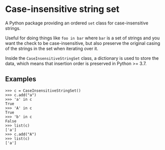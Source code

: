 # Case-insensitive string set

A Python package providing an ordered `set` class for case-insensitive strings.

Useful for doing things like `foo in bar` where `bar` is a set of strings and you want the check to be case-insensitive,
but also preserve the original casing of the strings in the set when iterating over it.

Inside the `CaseInsensitiveStringSet` class, a dictionary is used to store the data,
which means that insertion order is preserved in Python >= 3.7.

## Examples

```doctest
>>> c = CaseInsensitiveStringSet()
>>> c.add("a")
>>> 'a' in c
True
>>> 'A' in c
True
>>> 'b' in c
False
>>> list(c)
['a']
>>> c.add("A")
>>> list(c)
['a']
```
